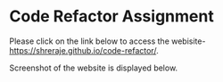 # Code Refactor Assignment

 





Please click on the link below to access the webisite-
https://shreraje.github.io/code-refactor/.


Screenshot of the website is displayed below.

